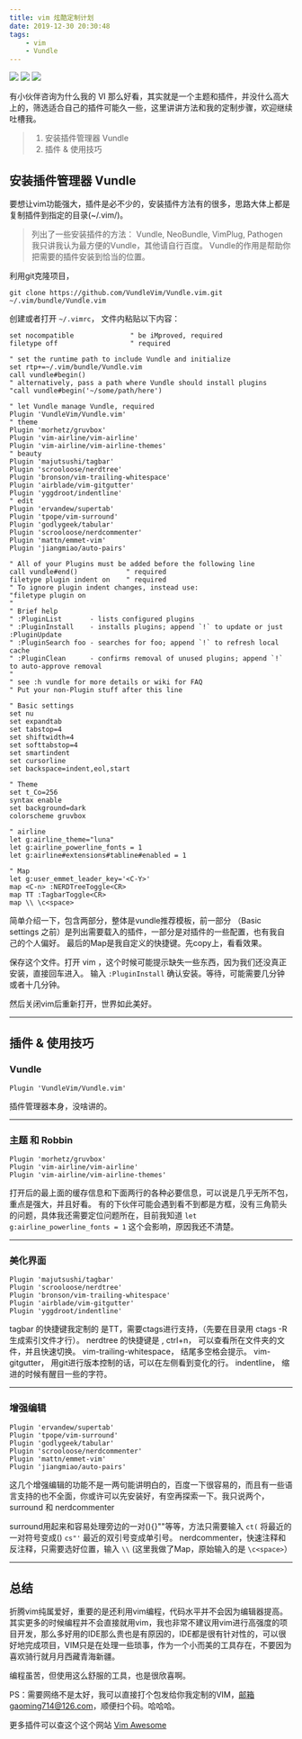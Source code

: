 ```yaml
---
title: vim 炫酷定制计划
date: 2019-12-30 20:30:48
tags:
    - vim
    - Vundle
---
```


![](/images/vim-01.png)
![](/images/vim-02.png)
![](/images/vim-03.png)

有小伙伴咨询为什么我的 VI 那么好看，其实就是一个主题和插件，并没什么高大上的，筛选适合自己的插件可能久一些，这里讲讲方法和我的定制步骤，欢迎继续吐槽我。

> 1. 安装插件管理器 Vundle
> 2. 插件 & 使用技巧

<!--more-->

## 安装插件管理器 Vundle

要想让vim功能强大，插件是必不少的，安装插件方法有的很多，思路大体上都是复制插件到指定的目录(~/.vim/)。

> 列出了一些安装插件的方法：
> Vundle, NeoBundle, VimPlug, Pathogen
> 我只讲我认为最方便的Vundle，其他请自行百度。
> Vundle的作用是帮助你把需要的插件安装到恰当的位置。

利用git克隆项目，

    git clone https://github.com/VundleVim/Vundle.vim.git ~/.vim/bundle/Vundle.vim

创建或者打开 `~/.vimrc`， 文件内粘贴以下内容：

```plain
set nocompatible              " be iMproved, required
filetype off                  " required

" set the runtime path to include Vundle and initialize
set rtp+=~/.vim/bundle/Vundle.vim
call vundle#begin()
" alternatively, pass a path where Vundle should install plugins
"call vundle#begin('~/some/path/here')

" let Vundle manage Vundle, required
Plugin 'VundleVim/Vundle.vim'
" theme
Plugin 'morhetz/gruvbox'
Plugin 'vim-airline/vim-airline'
Plugin 'vim-airline/vim-airline-themes'
" beauty
Plugin 'majutsushi/tagbar'
Plugin 'scrooloose/nerdtree'
Plugin 'bronson/vim-trailing-whitespace'
Plugin 'airblade/vim-gitgutter'
Plugin 'yggdroot/indentline'
" edit
Plugin 'ervandew/supertab'
Plugin 'tpope/vim-surround'
Plugin 'godlygeek/tabular'
Plugin 'scrooloose/nerdcommenter'
Plugin 'mattn/emmet-vim'
Plugin 'jiangmiao/auto-pairs'

" All of your Plugins must be added before the following line
call vundle#end()            " required
filetype plugin indent on    " required
" To ignore plugin indent changes, instead use:
"filetype plugin on
"
" Brief help
" :PluginList       - lists configured plugins
" :PluginInstall    - installs plugins; append `!` to update or just :PluginUpdate
" :PluginSearch foo - searches for foo; append `!` to refresh local cache
" :PluginClean      - confirms removal of unused plugins; append `!` to auto-approve removal
"
" see :h vundle for more details or wiki for FAQ
" Put your non-Plugin stuff after this line

" Basic settings
set nu
set expandtab
set tabstop=4
set shiftwidth=4
set softtabstop=4
set smartindent
set cursorline
set backspace=indent,eol,start

" Theme
set t_Co=256
syntax enable
set background=dark
colorscheme gruvbox

" airline
let g:airline_theme="luna"
let g:airline_powerline_fonts = 1
let g:airline#extensions#tabline#enabled = 1

" Map
let g:user_emmet_leader_key='<C-Y>'
map <C-n> :NERDTreeToggle<CR>
map TT :TagbarToggle<CR>
map \\ \c<space>
```

简单介绍一下，包含两部分，整体是vundle推荐模板，前一部分 （Basic settings 之前）是列出需要载入的插件，一部分是对插件的一些配置，也有我自己的个人偏好。
最后的Map是我自定义的快捷键。先copy上，看看效果。

保存这个文件。打开 vim ，这个时候可能提示缺失一些东西，因为我们还没真正安装，直接回车进入。
输入 `:PluginInstall` 确认安装。等待，可能需要几分钟或者十几分钟。

然后关闭vim后重新打开，世界如此美好。

---

## 插件 & 使用技巧

### Vundle

    Plugin 'VundleVim/Vundle.vim'

插件管理器本身，没啥讲的。

---

### 主题 和 Robbin

    Plugin 'morhetz/gruvbox'
    Plugin 'vim-airline/vim-airline'
    Plugin 'vim-airline/vim-airline-themes'

打开后的最上面的缓存信息和下面两行的各种必要信息，可以说是几乎无所不包，重点是强大，并且好看。
有的下伙伴可能会遇到看不到都是方框，没有三角箭头的问题，具体我还需要定位问题所在，目前我知道 `let g:airline_powerline_fonts = 1` 这个会影响，原因我还不清楚。

---

### 美化界面

    Plugin 'majutsushi/tagbar'
    Plugin 'scrooloose/nerdtree'
    Plugin 'bronson/vim-trailing-whitespace'
    Plugin 'airblade/vim-gitgutter'
    Plugin 'yggdroot/indentline'

tagbar 的快捷键我定制的 是TT，需要ctags进行支持，（先要在目录用 ctags -R 生成索引文件才行）。
nerdtree 的快捷键是 <C-n>, ctrl+n， 可以查看所在文件夹的文件，并且快速切换。
vim-trailing-whitespace， 结尾多空格会提示。
vim-gitgutter， 用git进行版本控制的话，可以在左侧看到变化的行。
indentline， 缩进的时候有醒目一些的字符。

---

### 增强编辑

    Plugin 'ervandew/supertab'
    Plugin 'tpope/vim-surround'
    Plugin 'godlygeek/tabular'
    Plugin 'scrooloose/nerdcommenter'
    Plugin 'mattn/emmet-vim'
    Plugin 'jiangmiao/auto-pairs'

这几个增强编辑的功能不是一两句能讲明白的，百度一下很容易的，而且有一些语言支持的也不全面，你或许可以先安装好，有空再探索一下。我只说两个，surround 和 nerdcommenter

surround用起来和容易处理旁边的一对(){}""等等，方法只需要输入 `ct(` 将最近的一对符号变成() `cs"'` 最近的双引号变成单引号。
nerdcommenter，快速注释和反注释，只需要选好位置，输入 `\\`  (这里我做了Map，原始输入的是 `\c<space>`）

---

## 总结

折腾vim纯属爱好，重要的是还利用vim编程，代码水平并不会因为编辑器提高。
其实更多的时候编程并不会直接就用vim，我也非常不建议用vim进行高强度的项目开发，那么多好用的IDE那么贵也是有原因的，IDE都是很有针对性的，可以很好地完成项目，VIM只是在处理一些琐事，作为一个小而美的工具存在，不要因为喜欢骑行就月月西藏青海新疆。

编程虽苦，但使用这么舒服的工具，也是很欣喜啊。

PS：需要网络不是太好，我可以直接打个包发给你我定制的VIM，邮箱gaoming714@126.com，顺便扫个码。哈哈哈。

更多插件可以查这个这个网站
[Vim Awesome][1]

 [1]: https://vimawesome.com/